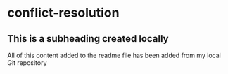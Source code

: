 # conflict-resolution


## This is a subheading created locally

All of this content added to the readme file has been added from my local Git repository